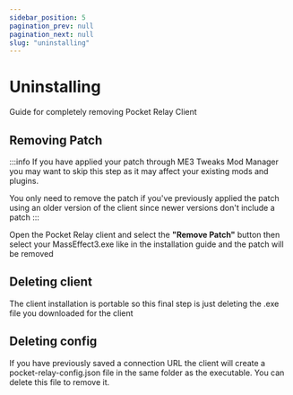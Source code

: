 ```yaml
---
sidebar_position: 5
pagination_prev: null
pagination_next: null
slug: "uninstalling"
---
```


# Uninstalling

Guide for completely removing Pocket Relay Client

## Removing Patch

:::info
If you have applied your patch through ME3 Tweaks Mod Manager you may want to skip this
step as it may affect your existing mods and plugins.

You only need to remove the patch if you've previously applied the patch using an older
version of the client since newer versions don't include a patch 
:::

Open the Pocket Relay client and select the **"Remove Patch"** button then select your MassEffect3.exe like
in the installation guide and the patch will be removed

## Deleting client

The client installation is portable so this final step is just deleting the .exe file you downloaded for the client

## Deleting config

If you have previously saved a connection URL the client will create a pocket-relay-config.json file in the same folder
as the executable. You can delete this file to remove it.
